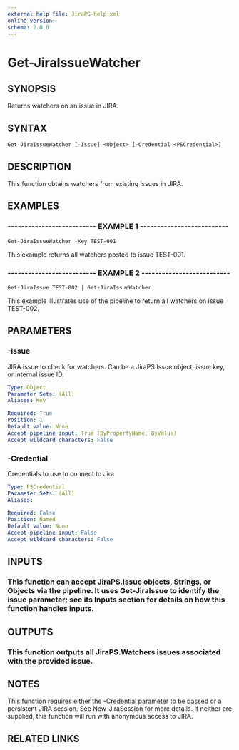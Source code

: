 ```yaml
---
external help file: JiraPS-help.xml
online version: 
schema: 2.0.0
---
```


# Get-JiraIssueWatcher

## SYNOPSIS
Returns watchers on an issue in JIRA.

## SYNTAX

```
Get-JiraIssueWatcher [-Issue] <Object> [-Credential <PSCredential>]
```

## DESCRIPTION
This function obtains watchers from existing issues in JIRA.

## EXAMPLES

### -------------------------- EXAMPLE 1 --------------------------
```
Get-JiraIssueWatcher -Key TEST-001
```

This example returns all watchers posted to issue TEST-001.

### -------------------------- EXAMPLE 2 --------------------------
```
Get-JiraIssue TEST-002 | Get-JiraIssueWatcher
```

This example illustrates use of the pipeline to return all watchers on issue TEST-002.

## PARAMETERS

### -Issue
JIRA issue to check for watchers.
Can be a JiraPS.Issue object, issue key, or internal issue ID.

```yaml
Type: Object
Parameter Sets: (All)
Aliases: Key

Required: True
Position: 1
Default value: None
Accept pipeline input: True (ByPropertyName, ByValue)
Accept wildcard characters: False
```

### -Credential
Credentials to use to connect to Jira

```yaml
Type: PSCredential
Parameter Sets: (All)
Aliases: 

Required: False
Position: Named
Default value: None
Accept pipeline input: False
Accept wildcard characters: False
```

## INPUTS

### This function can accept JiraPS.Issue objects, Strings, or Objects via the pipeline.  It uses Get-JiraIssue to identify the issue parameter; see its Inputs section for details on how this function handles inputs.

## OUTPUTS

### This function outputs all JiraPS.Watchers issues associated with the provided issue.

## NOTES
This function requires either the -Credential parameter to be passed or a persistent JIRA session.
See New-JiraSession for more details. 
If neither are supplied, this function will run with anonymous access to JIRA.

## RELATED LINKS

